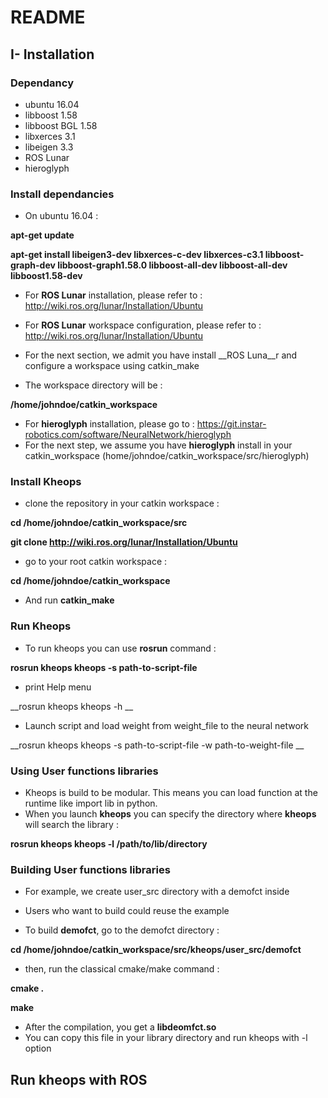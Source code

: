 # README #

## I- Installation ##

### Dependancy ###
* ubuntu 16.04
* libboost 1.58
* libboost BGL 1.58
* libxerces 3.1
* libeigen 3.3
* ROS Lunar 
* hieroglyph

### Install dependancies ###
* On ubuntu 16.04 : 

__apt-get update__

__apt-get install libeigen3-dev libxerces-c-dev libxerces-c3.1 libboost-graph-dev libboost-graph1.58.0 libboost-all-dev libboost-all-dev libboost1.58-dev__

* For __ROS Lunar__ installation, please refer to : http://wiki.ros.org/lunar/Installation/Ubuntu
* For __ROS Lunar__ workspace configuration, please refer to : http://wiki.ros.org/lunar/Installation/Ubuntu

* For the next section, we admit you have install __ROS Luna__r and configure a workspace using catkin_make
* The workspace directory will be :

__/home/johndoe/catkin_workspace__

* For __hieroglyph__ installation, please go to : https://git.instar-robotics.com/software/NeuralNetwork/hieroglyph
* For the next step, we assume you have __hieroglyph__ install in your catkin\_workspace (home/johndoe/catkin\_workspace/src/hieroglyph)

### Install Kheops ###
* clone the repository in your catkin workspace :

__cd /home/johndoe/catkin_workspace/src__

__git clone http://wiki.ros.org/lunar/Installation/Ubuntu__

* go to your root catkin workspace :

__cd /home/johndoe/catkin_workspace__

* And run __catkin_make__

### Run Kheops ###

* To run kheops you can use __rosrun__ command :

__rosrun kheops kheops -s path-to-script-file__

* print Help menu 

__rosrun kheops kheops -h __

* Launch script and load weight from weight_file to the neural network

__rosrun kheops kheops -s path-to-script-file -w path-to-weight-file __

### Using User functions libraries ###

* Kheops is build to be modular. This means you can load function at the runtime like import lib in python.
* When you launch __kheops__ you can specify the directory where __kheops__ will search the library : 

__rosrun kheops kheops -l /path/to/lib/directory__

### Building User functions libraries

* For example, we create user_src directory with a demofct inside 
* Users who want to build could reuse the example

* To build __demofct__, go to the demofct directory :

__cd /home/johndoe/catkin_workspace/src/kheops/user_src/demofct__

* then, run the classical cmake/make command : 

__cmake \.__

__make__

* After the compilation, you get a __libdeomfct.so__
* You can copy this file in your library directory and run kheops with -l option

## Run kheops with ROS ##






